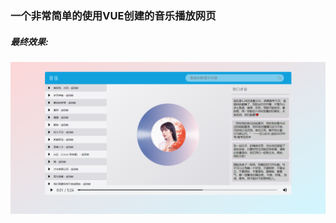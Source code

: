 ### 一个非常简单的使用VUE创建的音乐播放网页

##### 最终效果:


![](https://raw.githubusercontent.com/xiangguaa/FigsBed/master/imgs/music_VUE.png)

